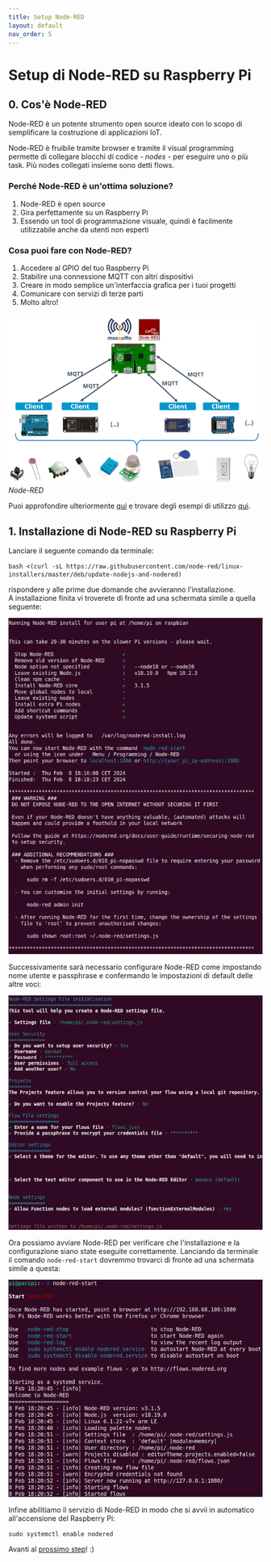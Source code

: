 ```yaml
---
title: Setup Node-RED
layout: default
nav_order: 5
---
```


# Setup di Node-RED su Raspberry Pi

## 0. Cos'è Node-RED

Node-RED è un potente strumento open source ideato con lo scopo di semplificare la costruzione di applicazioni IoT.

Node-RED è fruibile tramite browser e tramite il visual programming permette di collegare blocchi di codice - *nodes* - per eseguire uno o più task. Più nodes collegati insieme sono detti flows.

### Perché Node-RED è un'ottima soluzione?

1. Node-RED è open source
2. Gira perfettamente su un Raspberry Pi
3. Essendo un tool di programmazione visuale, quindi è facilmente utilizzabile anche da utenti non esperti

### Cosa puoi fare con Node-RED?

1. Accedere al GPIO del tuo Raspberry Pi 
2. Stabilire una connessione MQTT con altri dispositivi
3. Creare in modo semplice un'interfaccia grafica per i tuoi progetti
4. Comunicare con servizi di terze parti
5. Molto altro!

![Node-RED](./images/nodered/home_automation_example.png)  
*Node-RED*

Puoi approfondire ulteriormente [qui](https://mosquitto.org/) e trovare degli esempi di utilizzo [qui](https://flows.nodered.org/).

## 1. Installazione di Node-RED su Raspberry Pi

Lanciare il seguente comando da terminale:

```
bash <(curl -sL https://raw.githubusercontent.com/node-red/linux-installers/master/deb/update-nodejs-and-nodered)
```

rispondere y alle prime due domande che avvieranno l'installazione.  
A installazione finita vi troverete di fronte ad una schermata simile a quella seguente:

![Node-RED Install](./images/terminal/nodered_install.png)

Successivamente sarà necessario configurare Node-RED come impostando nome utente e passphrase e confermando le impostazioni di default delle altre voci:

![Node-RED Config](./images/terminal/nodered_config.png)

Ora possiamo avviare Node-RED per verificare che l'installazione e la configurazione siano state eseguite correttamente. Lanciando da terminale il comando `node-red-start` dovremmo trovarci di fronte ad una schermata simile a questa:

![Node-RED Start](./images/terminal/nodered_start.png)

Infine abilitiamo il servizio di Node-RED in modo che si avvii in automatico all'accensione del Raspberry Pi:

```
sudo systemctl enable nodered
```

Avanti al [prossimo step](./nodered_config.html)! :)
